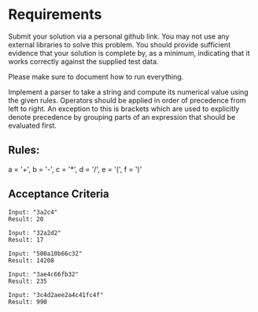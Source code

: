 # Requirements

Submit your solution via a personal github link. You may not use any external libraries to solve this problem. You should provide sufficient evidence that your solution is complete by, as a minimum, indicating that it works correctly against the supplied test data.

Please make sure to document how to run everything.

Implement a parser to take a string and compute its numerical value using the given rules. Operators should be applied in order of precedence from left to right. An exception to this is brackets which are used to explicitly denote precedence by grouping parts of an expression that should be evaluated first.

## Rules:
a = '+', b = '-', c = '*', d = '/', e = '(', f = ')'

## Acceptance Criteria

```
Input: "3a2c4"
Result: 20
```

```
Input: "32a2d2"
Result: 17
```

```
Input: "500a10b66c32"
Result: 14208
```

```
Input: "3ae4c66fb32"
Result: 235
```

```
Input: "3c4d2aee2a4c41fc4f"
Result: 990
```
